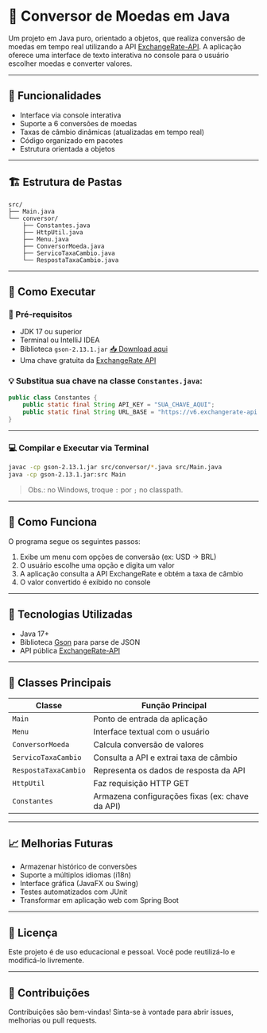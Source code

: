 # 💱 Conversor de Moedas em Java

Um projeto em Java puro, orientado a objetos, que realiza conversão de moedas em tempo real utilizando a API [ExchangeRate-API](https://www.exchangerate-api.com/). A aplicação oferece uma interface de texto interativa no console para o usuário escolher moedas e converter valores.

---

## 📌 Funcionalidades

- Interface via console interativa
- Suporte a 6 conversões de moedas
- Taxas de câmbio dinâmicas (atualizadas em tempo real)
- Código organizado em pacotes
- Estrutura orientada a objetos

---

## 🏗️ Estrutura de Pastas

```
src/
├── Main.java
└── conversor/
    ├── Constantes.java
    ├── HttpUtil.java
    ├── Menu.java
    ├── ConversorMoeda.java
    ├── ServicoTaxaCambio.java
    └── RespostaTaxaCambio.java
```

---

## 🚀 Como Executar

### 🔧 Pré-requisitos

- JDK 17 ou superior
- Terminal ou IntelliJ IDEA
- Biblioteca `gson-2.13.1.jar` [📥 Download aqui](https://repo1.maven.org/maven2/com/google/code/gson/gson/2.13.1/gson-2.13.1.jar)
- Uma chave gratuita da [ExchangeRate API](https://www.exchangerate-api.com/)

### 💡 Substitua sua chave na classe `Constantes.java`:

```java
public class Constantes {
    public static final String API_KEY = "SUA_CHAVE_AQUI";
    public static final String URL_BASE = "https://v6.exchangerate-api.com/v6/";
}
```

---

### 💻 Compilar e Executar via Terminal

```bash
javac -cp gson-2.13.1.jar src/conversor/*.java src/Main.java
java -cp gson-2.13.1.jar:src Main
```

> Obs.: no Windows, troque `:` por `;` no classpath.

---

## 🧠 Como Funciona

O programa segue os seguintes passos:

1. Exibe um menu com opções de conversão (ex: USD → BRL)
2. O usuário escolhe uma opção e digita um valor
3. A aplicação consulta a API ExchangeRate e obtém a taxa de câmbio
4. O valor convertido é exibido no console

---

## 📌 Tecnologias Utilizadas

- Java 17+
- Biblioteca [Gson](https://github.com/google/gson) para parse de JSON
- API pública [ExchangeRate-API](https://www.exchangerate-api.com/)

---

## 🧰 Classes Principais

| Classe               | Função Principal                                          |
|----------------------|-----------------------------------------------------------|
| `Main`               | Ponto de entrada da aplicação                             |
| `Menu`               | Interface textual com o usuário                           |
| `ConversorMoeda`     | Calcula conversão de valores                              |
| `ServicoTaxaCambio`  | Consulta a API e extrai taxa de câmbio                    |
| `RespostaTaxaCambio` | Representa os dados de resposta da API                    |
| `HttpUtil`           | Faz requisição HTTP GET                                   |
| `Constantes`         | Armazena configurações fixas (ex: chave da API)           |

---

## 📈 Melhorias Futuras

- Armazenar histórico de conversões
- Suporte a múltiplos idiomas (i18n)
- Interface gráfica (JavaFX ou Swing)
- Testes automatizados com JUnit
- Transformar em aplicação web com Spring Boot

---

## 📝 Licença

Este projeto é de uso educacional e pessoal. Você pode reutilizá-lo e modificá-lo livremente.

---

## 🤝 Contribuições

Contribuições são bem-vindas! Sinta-se à vontade para abrir issues, melhorias ou pull requests.
